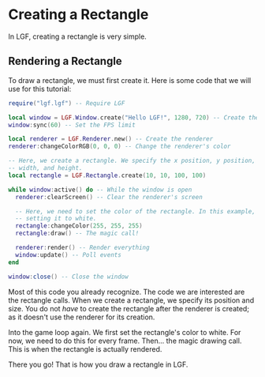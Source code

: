 # Creating a Rectangle

In LGF, creating a rectangle is very simple.

## **Rendering a Rectangle**

To draw a rectangle, we must first create it. Here is some code that we will use for this tutorial:

```lua
require("lgf.lgf") -- Require LGF

local window = LGF.Window.create("Hello LGF!", 1280, 720) -- Create the window
window:sync(60) -- Set the FPS limit

local renderer = LGF.Renderer.new() -- Create the renderer
renderer:changeColorRGB(0, 0, 0) -- Change the renderer's color

-- Here, we create a rectangle. We specify the x position, y position,
-- width, and height.
local rectangle = LGF.Rectangle.create(10, 10, 100, 100)

while window:active() do -- While the window is open
  renderer:clearScreen() -- Clear the renderer's screen

  -- Here, we need to set the color of the rectangle. In this example, we are
  -- setting it to white.
  rectangle:changeColor(255, 255, 255)
  rectangle:draw() -- The magic call!

  renderer:render() -- Render everything
  window:update() -- Poll events
end

window:close() -- Close the window
```

Most of this code you already recognize. The code we are interested are the rectangle calls. When we create a rectangle, we specify its position and size. You do not _have_ to create the rectangle after the renderer is created; as it doesn't use the renderer for its creation.

Into the game loop again. We first set the rectangle's color to white. For now, we need to do this for every frame. Then... the magic drawing call. This is when the rectangle is actually rendered.

There you go! That is how you draw a rectangle in LGF.

